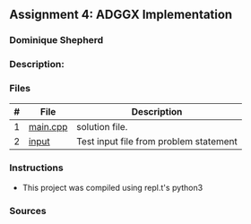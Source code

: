 ## Assignment 4: ADGGX Implementation
### Dominique Shepherd
### Description:



### Files

|   #   | File                       | Description                                                |
| :---: | -------------------------- | ---------------------------------------------------------- |
|   1   | [main.cpp](./main.cpp)     | solution file.                                             |
|   2   | [input](./input)           | Test input file from problem statement                     |



### Instructions

- This project was compiled using repl.t's python3

### Sources

